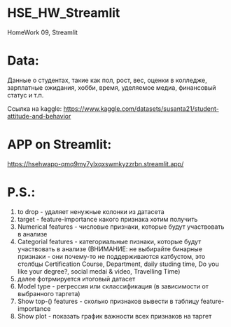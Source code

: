 # HSE_HW_Streamlit
HomeWork 09, Streamlit

# Data:

Данные о студентах, такие как пол, рост, вес, оценки в колледже, зарплатные ожидания, хобби, время, уделяемое медиа, финансовый статус и т.п.

Cсылка на kaggle:
https://www.kaggle.com/datasets/susanta21/student-attitude-and-behavior

# APP on Streamlit:

https://hsehwapp-qmq9my7ylxqxswmkyzzrbn.streamlit.app/

# P.S.:
1) to drop  - удаляет ненужные колонки из датасета
2) target - feature-importance какого признака хотим получить
3) Numerical features - числовые признаки, которые будут участвовать в анализе
4) Categorial features - категориальные пизнаки, которые будут участвовать в анализе (ВНИМАНИЕ: не выбирайте бинарные признаки - они почему-то не поддерживаются катбустом, это столбцы Certification Course, Department, daily studing time, Do you like your degree?, social medai & video, Travelling Time) 
5) далее фотрмируется итоговый датасет
6) Model type - регрессия или склассификация (в зависимости от выбранного таргета)
7) Show top-() features - сколько признаков вывести в таблицу feature-importance
8) Show plot - показать график важности всех признаков на таргет
